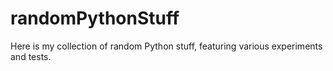 # randomPythonStuff
Here is my collection of random Python stuff, featuring various experiments and tests.
